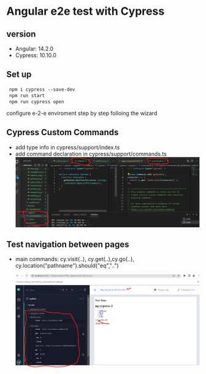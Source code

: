 # Angular e2e test with Cypress

## version

- Angular: 14.2.0
- Cypress: 10.10.0

## Set up

```
 npm i cypress --save-dev
 npm run start
 npm run cypress open
```

configure e-2-e enviroment step by step folloing the wizard

## Cypress Custom Commands

- add type info in cypress/support/index.ts
- add command declaration in cypress/support/commands.ts
  ![command](/screenshots/custom-command.png)

## Test navigation between pages

- main commands: cy.visit(..), cy.get(..),cy.go(..), cy.location("pathname").should("eq","..")

  ![navigation](/screenshots/navigation.png)
